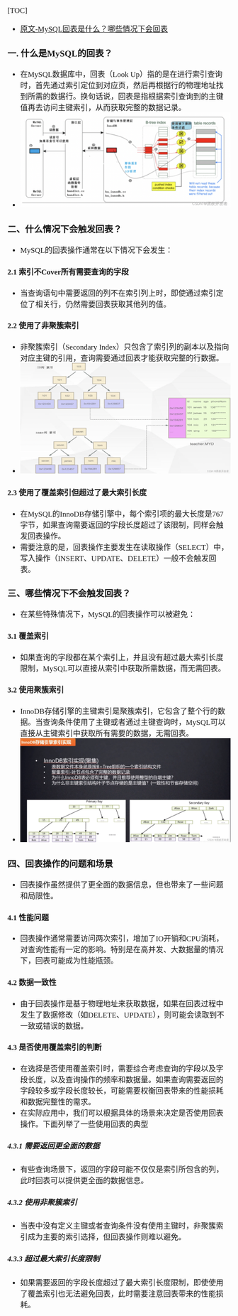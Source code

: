 <span  style="font-family: Simsun,serif; font-size: 17px; ">

[TOC]

- [原文-MySQL回表是什么？哪些情况下会回表](https://blog.csdn.net/qq_21891743/article/details/132484295)

### 一. 什么是MySQL的回表？

- 在MySQL数据库中，回表（Look Up）指的是在进行索引查询时，首先通过索引定位到对应页，然后再根据行的物理地址找到所需的数据行。换句话说，回表是指根据索引查询到的主键值再去访问主键索引，从而获取完整的数据记录。
- ![回表流程](../pic/回表流程.png)

### 二、什么情况下会触发回表？

- MySQL的回表操作通常在以下情况下会发生：

#### 2.1 索引不Cover所有需要查询的字段

- 当查询语句中需要返回的列不在索引列上时，即使通过索引定位了相关行，仍然需要回表获取其他列的值。

#### 2.2 使用了非聚簇索引

- 非聚簇索引（Secondary Index）只包含了索引列的副本以及指向对应主键的引用，查询需要通过回表才能获取完整的行数据。
- ![](../pic/回表非聚簇索引.png)

#### 2.3 使用了覆盖索引但超过了最大索引长度

- 在MySQL的InnoDB存储引擎中，每个索引项的最大长度是767字节，如果查询需要返回的字段长度超过了该限制，同样会触发回表操作。
- 需要注意的是，回表操作主要发生在读取操作（SELECT）中，写入操作（INSERT、UPDATE、DELETE）一般不会触发回表。

### 三、哪些情况下不会触发回表？

- 在某些特殊情况下，MySQL的回表操作可以被避免：

#### 3.1 覆盖索引

- 如果查询的字段都在某个索引上，并且没有超过最大索引长度限制，MySQL可以直接从索引中获取所需数据，而无需回表。

#### 3.2 使用聚簇索引

- InnoDB存储引擎的主键索引是聚簇索引，它包含了整个行的数据。当查询条件使用了主键或者通过主键查询时，MySQL可以直接从主键索引中获取所有需要的数据，无需回表。
- ![](../pic/回表聚簇索引.png)

### 四、回表操作的问题和场景

- 回表操作虽然提供了更全面的数据信息，但也带来了一些问题和局限性。

#### 4.1 性能问题

- 回表操作通常需要访问两次索引，增加了IO开销和CPU消耗，对查询性能有一定的影响。特别是在高并发、大数据量的情况下，回表可能成为性能瓶颈。

#### 4.2 数据一致性

- 由于回表操作是基于物理地址来获取数据，如果在回表过程中发生了数据修改（如DELETE、UPDATE），则可能会读取到不一致或错误的数据。

#### 4.3 是否使用覆盖索引的判断

- 在选择是否使用覆盖索引时，需要综合考虑查询的字段以及字段长度，以及查询操作的频率和数据量。如果查询需要返回的字段较多或字段长度较长，可能需要权衡回表带来的性能损耗和数据完整性的需求。
- 在实际应用中，我们可以根据具体的场景来决定是否使用回表操作。下面列举了一些使用回表的典型

##### 4.3.1 需要返回更全面的数据

- 有些查询场景下，返回的字段可能不仅仅是索引所包含的列，此时回表可以提供更全面的数据信息。

##### 4.3.2 使用非聚簇索引

- 当表中没有定义主键或者查询条件没有使用主键时，非聚簇索引成为主要的索引选择，但回表操作则难以避免。

##### 4.3.3 超过最大索引长度限制

- 如果需要返回的字段长度超过了最大索引长度限制，即使使用了覆盖索引也无法避免回表，此时需要注意回表带来的性能损耗。

</span>
